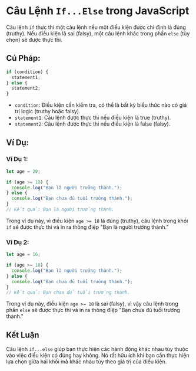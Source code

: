 # Câu Lệnh `If...Else` trong JavaScript

Câu lệnh `if` thực thi một câu lệnh nếu một điều kiện được chỉ định là đúng (truthy). Nếu điều kiện là sai (falsy), một câu lệnh khác trong phần `else` (tùy chọn) sẽ được thực thi.

## Cú Pháp:

```javascript
if (condition) {
  statement1;
} else {
  statement2;
}
```

- `condition`: Điều kiện cần kiểm tra, có thể là bất kỳ biểu thức nào có giá trị logic (truthy hoặc falsy).
- `statement1`: Câu lệnh được thực thi nếu điều kiện là true (truthy).
- `statement2`: Câu lệnh được thực thi nếu điều kiện là false (falsy).

## Ví Dụ:

### Ví Dụ 1:

```javascript
let age = 20;

if (age >= 18) {
  console.log("Bạn là người trưởng thành.");
} else {
  console.log("Bạn chưa đủ tuổi trưởng thành.");
}
// Kết quả: Bạn là người trưởng thành.
```

Trong ví dụ này, vì điều kiện `age >= 18` là đúng (truthy), câu lệnh trong khối `if` sẽ được thực thi và in ra thông điệp "Bạn là người trưởng thành."

### Ví Dụ 2:

```javascript
let age = 16;

if (age >= 18) {
  console.log("Bạn là người trưởng thành.");
} else {
  console.log("Bạn chưa đủ tuổi trưởng thành.");
}
// Kết quả: Bạn chưa đủ tuổi trưởng thành.
```

Trong ví dụ này, điều kiện `age >= 18` là sai (falsy), vì vậy câu lệnh trong phần `else` sẽ được thực thi và in ra thông điệp "Bạn chưa đủ tuổi trưởng thành."

## Kết Luận

Câu lệnh `if...else` giúp bạn thực hiện các hành động khác nhau tùy thuộc vào việc điều kiện có đúng hay không. Nó rất hữu ích khi bạn cần thực hiện lựa chọn giữa hai khối mã khác nhau tùy theo giá trị của điều kiện.